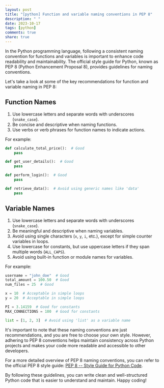 ```yaml
---
layout: post
title: "[python] Function and variable naming conventions in PEP 8"
description: " "
date: 2023-10-17
tags: [python]
comments: true
share: true
---
```


In the Python programming language, following a consistent naming convention for functions and variables is important to enhance code readability and maintainability. The official style guide for Python, known as PEP 8 (Python Enhancement Proposal 8), provides guidelines for naming conventions.

Let's take a look at some of the key recommendations for function and variable naming in PEP 8:

## Function Names

1. Use lowercase letters and separate words with underscores (`snake_case`).
2. Be concise and descriptive when naming functions.
3. Use verbs or verb phrases for function names to indicate actions.

For example:

```python
def calculate_total_price():  # Good
    pass

def get_user_details():  # Good
    pass

def perform_login():  # Good
    pass

def retrieve_data():  # Avoid using generic names like 'data'
    pass
```

## Variable Names

1. Use lowercase letters and separate words with underscores (`snake_case`).
2. Be meaningful and descriptive when naming variables.
3. Avoid using single characters (`x`, `y`, `i`, etc.), except for simple counter variables in loops.
4. Use lowercase for constants, but use uppercase letters if they span multiple words (`ALL_CAPS`).
5. Avoid using built-in function or module names for variables.

For example:

```python
username = "john_doe"  # Good
total_amount = 100.50  # Good
num_files = 25  # Good

x = 10  # Acceptable in simple loops
y = 20  # Acceptable in simple loops

PI = 3.14159  # Good for constants
MAX_CONNECTIONS = 100  # Good for constants

list = [1, 2, 3]  # Avoid using 'list' as a variable name
```

It's important to note that these naming conventions are just recommendations, and you are free to choose your own style. However, adhering to PEP 8 conventions helps maintain consistency across Python projects and makes your code more readable and accessible to other developers.

For a more detailed overview of PEP 8 naming conventions, you can refer to the official PEP 8 style guide: [PEP 8 -- Style Guide for Python Code](https://www.python.org/dev/peps/pep-0008/#function-and-variable-names).

By following these guidelines, you can write clean and well-structured Python code that is easier to understand and maintain. Happy coding!